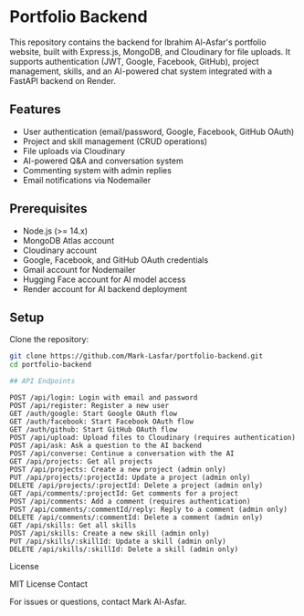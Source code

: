 # Portfolio Backend

This repository contains the backend for Ibrahim Al-Asfar's portfolio website, built with Express.js, MongoDB, and Cloudinary for file uploads. It supports authentication (JWT, Google, Facebook, GitHub), project management, skills, and an AI-powered chat system integrated with a FastAPI backend on Render.

## Features
- User authentication (email/password, Google, Facebook, GitHub OAuth)
- Project and skill management (CRUD operations)
- File uploads via Cloudinary
- AI-powered Q&A and conversation system
- Commenting system with admin replies
- Email notifications via Nodemailer

## Prerequisites
- Node.js (>= 14.x)
- MongoDB Atlas account
- Cloudinary account
- Google, Facebook, and GitHub OAuth credentials
- Gmail account for Nodemailer
- Hugging Face account for AI model access
- Render account for AI backend deployment

## Setup
 Clone the repository:
   ```bash
   git clone https://github.com/Mark-Lasfar/portfolio-backend.git
   cd portfolio-backend

## API Endpoints
```
    POST /api/login: Login with email and password
    POST /api/register: Register a new user
    GET /auth/google: Start Google OAuth flow
    GET /auth/facebook: Start Facebook OAuth flow
    GET /auth/github: Start GitHub OAuth flow
    POST /api/upload: Upload files to Cloudinary (requires authentication)
    POST /api/ask: Ask a question to the AI backend
    POST /api/converse: Continue a conversation with the AI
    GET /api/projects: Get all projects
    POST /api/projects: Create a new project (admin only)
    PUT /api/projects/:projectId: Update a project (admin only)
    DELETE /api/projects/:projectId: Delete a project (admin only)
    GET /api/comments/:projectId: Get comments for a project
    POST /api/comments: Add a comment (requires authentication)
    POST /api/comments/:commentId/reply: Reply to a comment (admin only)
    DELETE /api/comments/:commentId: Delete a comment (admin only)
    GET /api/skills: Get all skills
    POST /api/skills: Create a new skill (admin only)
    PUT /api/skills/:skillId: Update a skill (admin only)
    DELETE /api/skills/:skillId: Delete a skill (admin only)

License

MIT License
Contact

For issues or questions, contact Mark Al-Asfar.